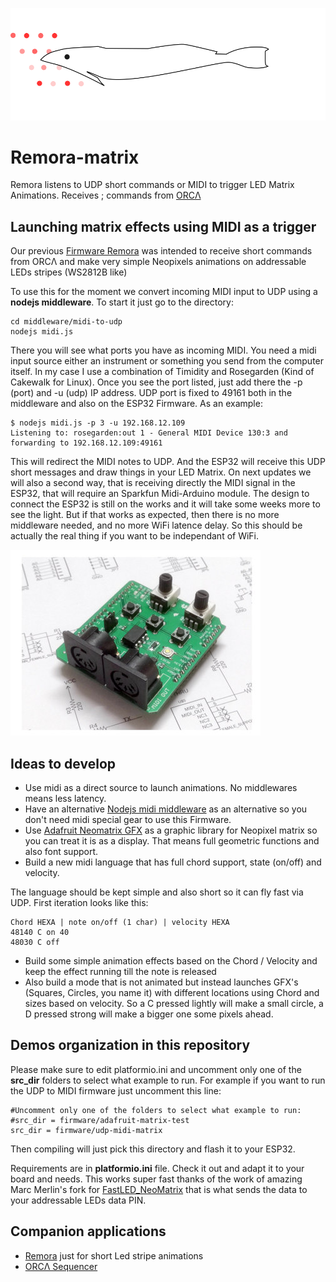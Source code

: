 ![Remora Logo](./assets/remora-matrix.svg)

# Remora-matrix

Remora listens to UDP short commands or MIDI to trigger LED Matrix Animations. Receives ; commands from [ORCΛ](https://github.com/hundredrabbits/Orca)

## Launching matrix effects using MIDI as a trigger

Our previous [Firmware Remora](https://github.com/martinberlin/Remora) was intended to receive short commands from ORCΛ and make very simple Neopixels  animations on addressable LEDs stripes (WS2812B like)

To use this for the moment we convert incoming MIDI input to UDP using a **nodejs middleware**. To start it just go to the directory:

    cd middleware/midi-to-udp
    nodejs midi.js

There you will see what ports you have as incoming MIDI. You need a midi input source either an instrument or something you send from the computer itself. In my case I use a combination of Timidity and Rosegarden (Kind of Cakewalk for Linux). Once you see the port listed, just add there the -p (port) and -u (udp) IP address. UDP port is fixed to 49161 both in the middleware and also on the ESP32 Firmware. As an example:

    $ nodejs midi.js -p 3 -u 192.168.12.109
    Listening to: rosegarden:out 1 - General MIDI Device 130:3 and forwarding to 192.168.12.109:49161

This will redirect the MIDI notes to UDP. And the ESP32 will receive this UDP short messages and draw things in your LED Matrix.
On next updates we will also a second way, that is receiving directly the MIDI signal in the ESP32, that will require an Sparkfun Midi-Arduino module. The design to connect the ESP32 is still on the works and it will take some weeks more to see the light.
But if that works as expected, then there is no more middleware needed, and no more WiFi latence delay. So this should be actually the real thing if you want to be independant of WiFi. 

![Sparkfun MIDI](./assets/midi-arduino.jpg)

## Ideas to develop

* Use midi as a direct source to launch animations. No middlewares means less latency.
* Have an alternative [Nodejs midi middleware](https://github.com/martinberlin/Remora-midi/tree/master/middleware) as an alternative so you don't need midi special gear to use this Firmware.
* Use [Adafruit Neomatrix GFX](https://learn.adafruit.com/adafruit-neopixel-uberguide/neomatrix-library) as a graphic library for Neopixel matrix so you can treat it is as a display. That means full geometric functions and also font support.
* Build a new midi language that has full chord support, state (on/off) and velocity.

The language should be kept simple and also short so it can fly fast via UDP. First iteration looks like this:

```
Chord HEXA | note on/off (1 char) | velocity HEXA
48140 C on 40
48030 C off
```

* Build some simple animation effects based on the Chord / Velocity and keep the effect running till the note is released
* Also build a mode that is not animated but instead launches GFX's (Squares, Circles, you name it) with different locations using Chord and sizes based on velocity.
So a C pressed lightly will make a small circle, a D pressed strong will make a bigger one some pixels ahead.

## Demos organization in this repository

Please make sure to edit platformio.ini and uncomment only one of the **src_dir** folders to select what example to run.
For example if you want to run the UDP to MIDI firmware just uncomment this line:

```
#Uncomment only one of the folders to select what example to run:
#src_dir = firmware/adafruit-matrix-test
src_dir = firmware/udp-midi-matrix
```
Then compiling will just pick this directory and flash it to your ESP32.

Requirements are in **platformio.ini** file. Check it out and adapt it to your board and needs.
This works super fast thanks of the work of amazing Marc Merlin's fork for [FastLED_NeoMatrix](https://github.com/marcmerlin/FastLED_NeoMatrix) that is what sends the data to your addressable LEDs data PIN.


## Companion applications

* [Remora](https://github.com/martinberlin/Remora) just for short Led stripe animations
* [ORCΛ Sequencer](https://github.com/hundredrabbits/Orca)